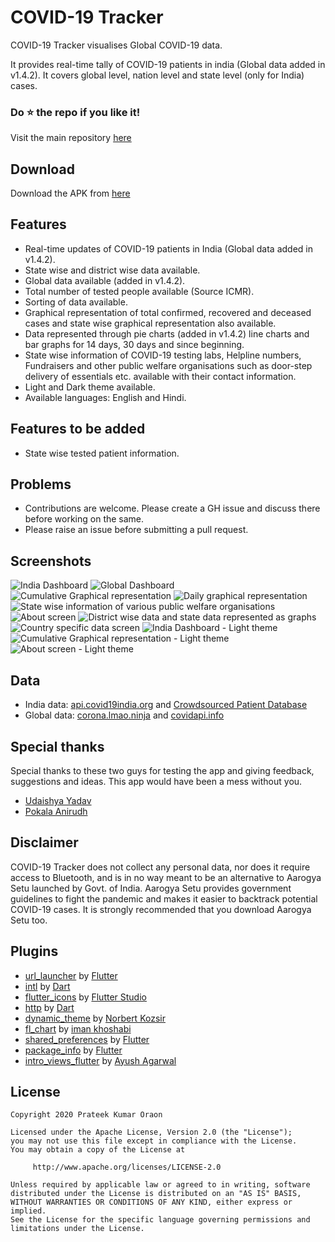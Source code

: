 # COVID-19 Tracker

COVID-19 Tracker visualises Global COVID-19 data.

It provides real-time tally of COVID-19 patients in india (Global data added in v1.4.2). It covers global level, nation level and state level (only for India) cases.

### Do :star: the repo if you like it!
Visit the main repository [here](https://github.com/prateekKrOraon/covid19_tracker)

## Download
Download the APK from [here](https://github.com/prateekKrOraon/covid-19-tracker/releases)

## Features
* Real-time updates of COVID-19 patients in India (Global data added in v1.4.2).
* State wise and district wise data available.
* Global data available (added in v1.4.2).
* Total number of tested people available (Source ICMR).
* Sorting of data available.
* Graphical representation of total confirmed, recovered and deceased cases and state wise graphical representation also available.
* Data represented through pie charts (added in v1.4.2) line charts and bar graphs for 14 days, 30 days and since beginning.
* State wise information of COVID-19 testing labs, Helpline numbers, Fundraisers and other public welfare organisations such as door-step delivery of essentials etc. available with their contact information.
* Light and Dark theme available.
* Available languages: English and Hindi.


## Features to be added
* State wise tested patient information.

## Problems
* Contributions are welcome. Please create a GH issue and discuss there before working on the same.
* Please raise an issue before submitting a pull request.

## Screenshots
![India Dashboard](screenshots/1.png)   ![Global Dashboard](screenshots/2.png)   ![Cumulative Graphical representation](screenshots/3.png)    ![Daily graphical representation](screenshots/4.png)    ![State wise information of various public welfare organisations](screenshots/5.png)   ![About screen](screenshots/6.png)    ![District wise data and state data represented as graphs](screenshots/7.png)    ![Country specific data screen](screenshots/8.png)    ![India Dashboard - Light theme](screenshots/9.png)    ![Cumulative Graphical representation - Light theme](screenshots/10.png)   ![About screen - Light theme](screenshots/11.png)

## Data
* India data: [api.covid19india.org](https://api.covid19india.org) and [Crowdsourced Patient Database](https://docs.google.com/spreadsheets/u/1/d/e/2PACX-1vSz8Qs1gE_IYpzlkFkCXGcL_BqR8hZieWVi-rphN1gfrO3H4lDtVZs4kd0C3P8Y9lhsT1rhoB-Q_cP4/pubhtml)
* Global data: [corona.lmao.ninja](https://corona.lmao.ninja) and [covidapi.info](https://covidapi.info)

## Special thanks
Special thanks to these two guys for testing the app and giving feedback, suggestions and ideas. This app would have been a mess without you.
* [Udaishya Yadav](https://github.com/udaishya)
* [Pokala Anirudh](https://github.com/pokalaanirudh)

## Disclaimer

COVID-19 Tracker does not collect any personal data, nor does it require access to Bluetooth, and is in no way meant to be an alternative to Aarogya Setu launched by Govt. of India. Aarogya Setu provides government guidelines to fight the pandemic and makes it easier to backtrack potential COVID-19 cases. It is strongly recommended that you download Aarogya Setu too.

## Plugins
* [url_launcher](https://github.com/flutter/plugins/tree/master/packages/url_launcher/url_launcher) by [Flutter](https://github.com/flutter)
* [intl](https://github.com/dart-lang/intl) by [Dart](https://github.com/dart-lang/)
* [flutter_icons](https://github.com/flutter-studio/flutter-icons) by [Flutter Studio](https://github.com/flutter-studio)
* [http](https://github.com/dart-lang/http) by [Dart](https://github.com/dart-lang/)
* [dynamic_theme](https://github.com/Norbert515/dynamic_theme) by [Norbert Kozsir](https://github.com/Norbert515/)
* [fl_chart](https://github.com/imaNNeoFighT/fl_chart) by [iman khoshabi](https://github.com/imaNNeoFighT/)
* [shared_preferences](https://github.com/flutter/plugins/tree/master/packages/shared_preferences/shared_preferences) by [Flutter](https://github.com/flutter)
* [package_info](https://github.com/flutter/plugins/tree/master/packages/package_info) by [Flutter](https://github.com/flutter)
* [intro_views_flutter](https://github.com/aagarwal1012/IntroViews-Flutter) by [Ayush Agarwal](https://github.com/aagarwal1012)

## License

    Copyright 2020 Prateek Kumar Oraon

    Licensed under the Apache License, Version 2.0 (the "License");
    you may not use this file except in compliance with the License.
    You may obtain a copy of the License at

         http://www.apache.org/licenses/LICENSE-2.0

    Unless required by applicable law or agreed to in writing, software
    distributed under the License is distributed on an "AS IS" BASIS,
    WITHOUT WARRANTIES OR CONDITIONS OF ANY KIND, either express or implied.
    See the License for the specific language governing permissions and
    limitations under the License.
